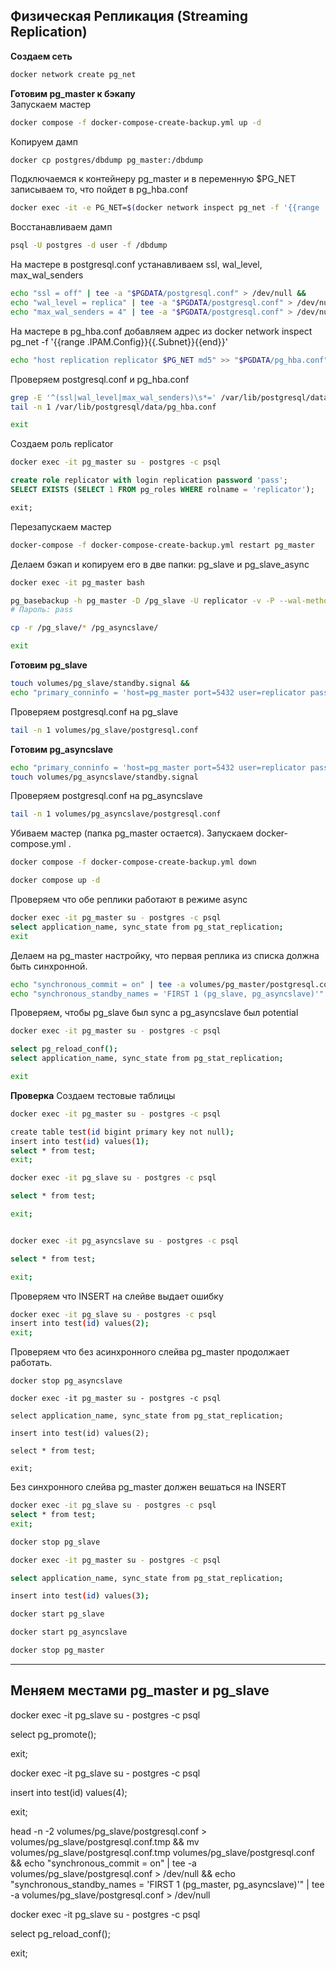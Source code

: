   
## Физическая Репликация (Streaming Replication)
**Создаем сеть**
```bash
docker network create pg_net
```
**Готовим pg_master к бэкапу**  
Запускаем мастер
```bash
docker compose -f docker-compose-create-backup.yml up -d
```
Копируем дамп
```bash
docker cp postgres/dbdump pg_master:/dbdump
```
Подключаемся к контейнеру pg_master и в переменную $PG_NET записываем то, что пойдет в pg_hba.conf
```bash
docker exec -it -e PG_NET=$(docker network inspect pg_net -f '{{range .IPAM.Config}}{{.Subnet}}{{end}}') pg_master bash
```
Восстанавливаем дамп
```bash
psql -U postgres -d user -f /dbdump
```
На мастере в postgresql.conf устанавливаем ssl, wal_level, max_wal_senders
```bash
echo "ssl = off" | tee -a "$PGDATA/postgresql.conf" > /dev/null &&
echo "wal_level = replica" | tee -a "$PGDATA/postgresql.conf" > /dev/null &&
echo "max_wal_senders = 4" | tee -a "$PGDATA/postgresql.conf" > /dev/null
```
На мастере в pg_hba.conf добавляем адрес из docker network inspect pg_net -f '{{range .IPAM.Config}}{{.Subnet}}{{end}}'
```bash
echo "host replication replicator $PG_NET md5" >> "$PGDATA/pg_hba.conf"
```
Проверяем postgresql.conf и pg_hba.conf
```bash
grep -E '^(ssl|wal_level|max_wal_senders)\s*=' /var/lib/postgresql/data/postgresql.conf || echo "Parameters not found." &&
tail -n 1 /var/lib/postgresql/data/pg_hba.conf

exit
```
Создаем роль replicator
```bash
docker exec -it pg_master su - postgres -c psql
```
```sql
create role replicator with login replication password 'pass';
SELECT EXISTS (SELECT 1 FROM pg_roles WHERE rolname = 'replicator');

exit;
```
Перезапускаем мастер
```bash
docker-compose -f docker-compose-create-backup.yml restart pg_master
```
Делаем бэкап и копируем его в две папки: pg_slave и pg_slave_async
```bash
docker exec -it pg_master bash
```
```bash
pg_basebackup -h pg_master -D /pg_slave -U replicator -v -P --wal-method=stream
# Пароль: pass

cp -r /pg_slave/* /pg_asyncslave/

exit
```
**Готовим pg_slave**
```bash
touch volumes/pg_slave/standby.signal &&
echo "primary_conninfo = 'host=pg_master port=5432 user=replicator password=pass application_name=pg_slave'" >> volumes/pg_slave/postgresql.conf
```
Проверяем postgresql.conf на pg_slave
```bash
tail -n 1 volumes/pg_slave/postgresql.conf
```
**Готовим pg_asyncslave**
```bash
echo "primary_conninfo = 'host=pg_master port=5432 user=replicator password=pass application_name=pg_asyncslave'" >> volumes/pg_asyncslave/postgresql.conf &&
touch volumes/pg_asyncslave/standby.signal
```
Проверяем postgresql.conf на pg_asyncslave
```bash
tail -n 1 volumes/pg_asyncslave/postgresql.conf
```
Убиваем мастер (папка pg_master остается). Запускаем docker-compose.yml .
```bash
docker compose -f docker-compose-create-backup.yml down

docker compose up -d
```
Проверяем что обе реплики работают в режиме async
```bash
docker exec -it pg_master su - postgres -c psql
select application_name, sync_state from pg_stat_replication;
exit
```
Делаем на pg_master настройку, что первая реплика из списка должна быть синхронной.
```bash
echo "synchronous_commit = on" | tee -a volumes/pg_master/postgresql.conf > /dev/null &&
echo "synchronous_standby_names = 'FIRST 1 (pg_slave, pg_asyncslave)'" | tee -a volumes/pg_master/postgresql.conf > /dev/null
```
Проверяем, чтобы pg_slave был sync а pg_asyncslave был potential
```bash
docker exec -it pg_master su - postgres -c psql

select pg_reload_conf();
select application_name, sync_state from pg_stat_replication;

exit
```
**Проверка**
Создаем тестовые таблицы
```bash
docker exec -it pg_master su - postgres -c psql

create table test(id bigint primary key not null);
insert into test(id) values(1);
select * from test;
exit;

docker exec -it pg_slave su - postgres -c psql

select * from test;

exit;


docker exec -it pg_asyncslave su - postgres -c psql

select * from test;

exit;
```

Проверяем что INSERT на слейве выдает ошибку
```bash
docker exec -it pg_slave su - postgres -c psql
insert into test(id) values(2);
exit;
```
Проверяем что без асинхронного слейва pg_master продолжает работать.
```
docker stop pg_asyncslave

docker exec -it pg_master su - postgres -c psql

select application_name, sync_state from pg_stat_replication;

insert into test(id) values(2);

select * from test;

exit;
```
Без синхронного слейва pg_master должен вешаться на INSERT
```bash
docker exec -it pg_slave su - postgres -c psql
select * from test;
exit;

docker stop pg_slave

docker exec -it pg_master su - postgres -c psql

select application_name, sync_state from pg_stat_replication;

insert into test(id) values(3);
```
```bash
docker start pg_slave

docker start pg_asyncslave

docker stop pg_master
```
***
## Меняем местами pg_master и pg_slave
docker exec -it pg_slave su - postgres -c psql

select pg_promote();

exit;

docker exec -it pg_slave su - postgres -c psql

insert into test(id) values(4);

exit;

head -n -2 volumes/pg_slave/postgresql.conf > volumes/pg_slave/postgresql.conf.tmp && mv volumes/pg_slave/postgresql.conf.tmp volumes/pg_slave/postgresql.conf &&
echo "synchronous_commit = on" | tee -a volumes/pg_slave/postgresql.conf > /dev/null &&
echo "synchronous_standby_names = 'FIRST 1 (pg_master, pg_asyncslave)'" | tee -a volumes/pg_slave/postgresql.conf > /dev/null

docker exec -it pg_slave su - postgres -c psql

select pg_reload_conf();

exit;

